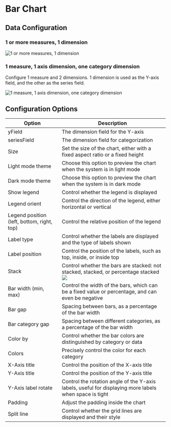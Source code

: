 # Bar Chart

## Data Configuration

### 1 or more measures, 1 dimension

![1 or more measures, 1 dimension](https://static-docs.nocobase.com/202410091114926.png)

### 1 measure, 1 axis dimension, one category dimension

Configure 1 measure and 2 dimensions. 1 dimension is used as the Y-axis field, and the other as the series field.

![1 measure, 1 axis dimension, one category dimension](https://static-docs.nocobase.com/202410091117000.png)

## Configuration Options

| Option                        | Description                                                                                                 |
| ----------------------------- | ----------------------------------------------------------------------------------------------------------- |
| yField                        | The dimension field for the Y-axis                                                                           |
| seriesField                   | The dimension field for categorization                                                                       |
| Size                          | Set the size of the chart, either with a fixed aspect ratio or a fixed height                                |
| Light mode theme              | Choose this option to preview the chart when the system is in light mode                                     |
| Dark mode theme               | Choose this option to preview the chart when the system is in dark mode                                      |
| Show legend                   | Control whether the legend is displayed                                                                      |
| Legend orient                 | Control the direction of the legend, either horizontal or vertical                                           |
| Legend position (left, bottom, right, top) | Control the relative position of the legend                                                       |
| Label type                    | Control whether the labels are displayed and the type of labels shown                                        |
| Label position                | Control the position of the labels, such as top, inside, or inside top                                       |
| Stack                         | Control whether the bars are stacked: not stacked, stacked, or percentage stacked<br />![](https://static-docs.nocobase.com/202410091108049.png) |
| Bar width (min, max)          | Control the width of the bars, which can be a fixed value or percentage, and can even be negative            |
| Bar gap                       | Spacing between bars, as a percentage of the bar width                                                       |
| Bar category gap              | Spacing between different categories, as a percentage of the bar width                                       |
| Color by                      | Control whether the bar colors are distinguished by category or data                                         |
| Colors                        | Precisely control the color for each category                                                                |
| X-Axis title                  | Control the position of the X-axis title                                                                     |
| Y-Axis title                  | Control the position of the Y-axis title                                                                     |
| Y-Axis label rotate           | Control the rotation angle of the Y-axis labels, useful for displaying more labels when space is tight        |
| Padding                       | Adjust the padding inside the chart                                                                          |
| Split line                    | Control whether the grid lines are displayed and their style                                                 |
